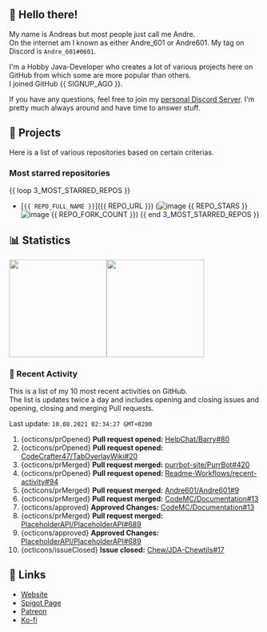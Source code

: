 <!-- Links -->
[purr]: https://purrbot.site
[discord]: https://discord.gg/6dazXp6
[website]: https://andre601.ch
[spigot]: https://www.spigotmc.org/resources/authors/56829/
[patreon]: https://patreon.com/andre_601
[ko-fi]: https://ko-fi.com/andre_601

## 👋 Hello there!
My name is Andreas but most people just call me Andre.  
On the internet am I known as either Andre_601 or Andre601. My tag on Discord is `Andre_601#0601`.

I'm a Hobby Java-Developer who creates a lot of various projects here on GitHub from which some are more popular than others.  
I joined GitHub {{ SIGNUP_AGO }}.

If you have any questions, feel free to join my [personal Discord Server][discord]. I'm pretty much always around and have time to answer stuff.

## 📁 Projects
Here is a list of various repositories based on certain criterias.

### Most starred repositories

{{ loop 3_MOST_STARRED_REPOS }}
- [`{{ REPO_FULL_NAME }}`]({{ REPO_URL }}) (![image](https://cdn.jsdelivr.net/gh/Readme-Workflows/Readme-Icons@main/icons/octicons/StarredRepository.svg) {{ REPO_STARS }} ![image](https://cdn.jsdelivr.net/gh/Readme-Workflows/Readme-Icons@main/icons/octicons/ForkedRepository.svg) {{ REPO_FORK_COUNT }})
{{ end 3_MOST_STARRED_REPOS }}

## 📊 Statistics
<img height="195px" src="https://github-readme-stats.vercel.app/api?username=Andre601&show_icons=true&hide_rank=true&title_color=3498db&bg_color=ffffff00&text_color=718096&disable_animations=true"><img height="195px" src="https://github-readme-stats.vercel.app/api/top-langs?username=Andre601&layout=compact&title_color=3498db&bg_color=ffffff00&text_color=718096">

### 📜 Recent Activity
This is a list of my 10 most recent activities on GitHub.  
The list is updates twice a day and includes opening and closing issues and opening, closing and merging Pull requests.

<!--RECENT_ACTIVITY:last_update-->
Last update: `10.08.2021 02:34:27 GMT+0200`
<!--RECENT_ACTIVITY:last_update_end-->
<!--RECENT_ACTIVITY:start-->
1. {octicons/prOpened} **Pull request opened:** [HelpChat/Barry#80](https://github.com/HelpChat/Barry/pull/80)
2. {octicons/prOpened} **Pull request opened:** [CodeCrafter47/TabOverlayWiki#20](https://github.com/CodeCrafter47/TabOverlayWiki/pull/20)
3. {octicons/prMerged} **Pull request merged:** [purrbot-site/PurrBot#420](https://github.com/purrbot-site/PurrBot/pull/420)
4. {octicons/prOpened} **Pull request opened:** [Readme-Workflows/recent-activity#94](https://github.com/Readme-Workflows/recent-activity/pull/94)
5. {octicons/prMerged} **Pull request merged:** [Andre601/Andre601#9](https://github.com/Andre601/Andre601/pull/9)
6. {octicons/prMerged} **Pull request merged:** [CodeMC/Documentation#13](https://github.com/CodeMC/Documentation/pull/13)
7. {octicons/approved} **Approved Changes:** [CodeMC/Documentation#13](https://github.com/CodeMC/Documentation/pull/13#pullrequestreview-725212551)
8. {octicons/prMerged} **Pull request merged:** [PlaceholderAPI/PlaceholderAPI#689](https://github.com/PlaceholderAPI/PlaceholderAPI/pull/689)
9. {octicons/approved} **Approved Changes:** [PlaceholderAPI/PlaceholderAPI#689](https://github.com/PlaceholderAPI/PlaceholderAPI/pull/689#pullrequestreview-724937857)
10. {octicons/issueClosed} **Issue closed:** [Chew/JDA-Chewtils#17](https://github.com/Chew/JDA-Chewtils/issues/17)
<!--RECENT_ACTIVITY:end-->

## 🔗 Links
- [Website]
- [Spigot Page][spigot]
- [Patreon]
- [Ko-fi]
